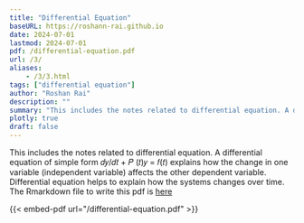 ```yaml
---
title: "Differential Equation" 
baseURL: https://roshann-rai.github.io
date: 2024-07-01
lastmod: 2024-07-01
pdf: /differential-equation.pdf
url: /3/
aliases: 
    - /3/3.html
tags: ["differential equation"]
author: "Roshan Rai"
description: "" 
summary: "This includes the notes related to differential equation. A differential equation of simple form 𝑑𝑦/𝑑𝑡 + 𝑃 (𝑡)𝑦 = 𝑓(𝑡) explains how the change in one variable (independent variable) affects the other dependent variable. Differential equation helps to explain how the systems changes over time." 
plotly: true
draft: false
---
```


This includes the notes related to differential equation. A differential equation of simple form 𝑑𝑦/𝑑𝑡 + 𝑃 (𝑡)𝑦 = 𝑓(𝑡) explains how the change in one variable (independent variable) affects the other dependent variable. Differential equation helps to explain how the systems changes over time. The Rmarkdown file to write this pdf is [here](https://raw.githubusercontent.com/Roshann-Rai/differential-equation/main/differential.Rmd)

{{< embed-pdf url="/differential-equation.pdf" >}}